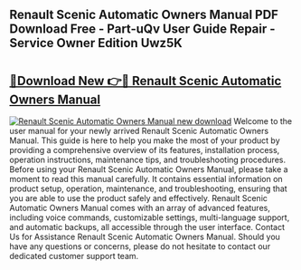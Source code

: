 ## Renault Scenic Automatic Owners Manual PDF Download Free - Part-uQv User Guide Repair - Service Owner Edition Uwz5K

# <h2><a href="http://bc65505.oget.top/?id=Renault+Scenic+Automatic+Owners+Manual">🔗Download New 👉🔴 Renault Scenic Automatic Owners Manual</a></h2>

[![Renault Scenic Automatic Owners Manual new download](https://i.imgur.com/5g1atiW.png)](http://bc65505.oget.top/?id=Renault+Scenic+Automatic+Owners+Manual)
Welcome to the user manual for your newly arrived Renault Scenic Automatic Owners Manual. This guide is here to help you make the most of your product by providing a comprehensive overview of its features, installation process, operation instructions, maintenance tips, and troubleshooting procedures. Before using your Renault Scenic Automatic Owners Manual, please take a moment to read this manual carefully. It contains essential information on product setup, operation, maintenance, and troubleshooting, ensuring that you are able to use the product safely and effectively. Renault Scenic Automatic Owners Manual comes with an array of advanced features, including voice commands, customizable settings, multi-language support, and automatic backups, all accessible through the user interface. Contact Us for Assistance Renault Scenic Automatic Owners Manual. Should you have any questions or concerns, please do not hesitate to contact our dedicated customer support team.
